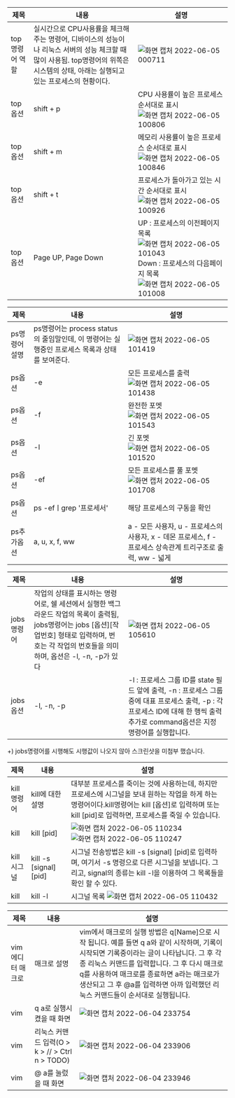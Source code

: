|제목|내용|설명|
|---|---|---|
|top명령어 역할|실시간으로 CPU사용률을 체크해주는 명령어, 디바이스의 성능이나 리눅스 서버의 성능 체크할 때 많이 사용됨. top명령어의 위쪽은 시스템의 상태, 아래는 실행되고 있는 프로세스의 현황이다.|![화면 캡처 2022-06-05 000711](https://user-images.githubusercontent.com/106869861/172036072-c9922b5a-107d-461f-9c8a-d597501a7b64.png)|
|top옵션|shift + p|CPU 사용률이 높은 프로세스 순서대로 표시 ![화면 캡처 2022-06-05 100806](https://user-images.githubusercontent.com/106869861/172036164-3c8cc5bf-6d24-4031-951b-f4ea62539750.png)|
|top옵션|shift + m|메모리 사용률이 높은 프로세스 순서대로 표시![화면 캡처 2022-06-05 100846](https://user-images.githubusercontent.com/106869861/172036203-c1473bc5-a814-4890-8ea1-31537e4639c1.png)|
|top옵션|shift + t|프로세스가 돌아가고 있는 시간 순서대로 표시![화면 캡처 2022-06-05 100926](https://user-images.githubusercontent.com/106869861/172036227-319f41b5-6245-4452-8cf7-c17021c0894e.png)|
|top옵션|Page UP, Page Down|UP : 프로세스의 이전페이지 목록![화면 캡처 2022-06-05 101043](https://user-images.githubusercontent.com/106869861/172036344-8417c733-67b5-4e7e-b673-2754976326c6.png) Down : 프로세스의 다음페이지 목록![화면 캡처 2022-06-05 101008](https://user-images.githubusercontent.com/106869861/172036355-a76a65d7-96f4-43ce-a809-45e02acf4d38.png)|


|제목|내용|설명|
|---|---|---|
|ps명령어 설명|ps명령어는 process status의 줄임말인데, 이 명령어는 실행중인 프로세스 목록과 상태를 보여준다.|![화면 캡처 2022-06-05 101419](https://user-images.githubusercontent.com/106869861/172036395-eed9a452-b5e6-4d2d-8d7f-a2ab4dccddc8.png)|
|ps옵션|-e|모든 프로세스를 출력![화면 캡처 2022-06-05 101438](https://user-images.githubusercontent.com/106869861/172036406-bef36265-f6f3-400e-9b75-ceb4c0516bca.png)|
|ps옵션|-f|완전한 포멧![화면 캡처 2022-06-05 101543](https://user-images.githubusercontent.com/106869861/172036414-382c0e15-0b17-462c-a937-25f9ebce93ce.png)|
|ps옵션|-l|긴 포멧![화면 캡처 2022-06-05 101520](https://user-images.githubusercontent.com/106869861/172036417-7fc17e19-1c1e-4f63-ba9b-b70113b25c05.png)|
|ps옵션|-ef|모든 프로세스를 풀 포멧![화면 캡처 2022-06-05 101708](https://user-images.githubusercontent.com/106869861/172036526-23502eee-ea18-4b4d-a2f0-43673f91025f.png)|
|ps옵션|ps -efㅣgrep '프로세서'|해당 프로세스의 구동을 확인|
|ps추가옵션|a, u, x, f, ww| a - 모든 사용자, u - 프로세스의 사용자, x - 데몬 프로세스, f - 프로세스 상속관계 트리구조로 출력, ww - 넓게|


|제목|내용|설명|
|---|---|---|
|jobs명령어|작업의 상태를 표시하는 명령어로, 쉘 세션에서 실행한 백그라운드 작업의 목록이 출력됨, jobs명령어는 jobs [옵션][작업번호] 형태로 입력하며, 번호는 각 작업의 번호들을 의미하며, 옵션은 -l, -n, -p가 있다|![화면 캡처 2022-06-05 105610](https://user-images.githubusercontent.com/106869861/172036668-132ab612-4377-4877-94e3-1f88f5610178.png)|
|jobs옵션|-l, -n, -p|-l : 프로세스 그룹 ID를 state 필드 앞에 출력, -n : 프로세스 그룹 중에 대표 프로세스 출력, -p : 각 프로세스 ID에 대해 한 행씩 출력 추가로 command옵션은 지정 명령어를 실행합니다.|

+) jobs명령어를 시행해도 시행값이 나오지 않아 스크린샷을 미첨부 했습니다.


|제목|내용|설명|
|---|---|---|
|kill명령어|kill에 대한 설명|대부분 프로세스를 죽이는 것에 사용하는데, 하지만 프로세스에 시그널을 보내 원하는 작업을 하게 하는 명령어이다.kill명령어는 kill [옵션]<pid>로 입력하며 또는 kill [pid]로 입력하면, 프로세스를 죽일 수 있습니다.|
|kill|kill [pid]|![화면 캡처 2022-06-05 110234](https://user-images.githubusercontent.com/106869861/172036854-2743c31f-1d8c-4759-9411-b2c918bf1df1.png) ![화면 캡처 2022-06-05 110247](https://user-images.githubusercontent.com/106869861/172036872-61a9988b-87ba-4633-a8ac-64a9e874e616.png)|
|kill시그널|kill -s [signal][pid]| 시그널 전송방법은 kill -s [signal] [pid]로 입력하며, 여기서 -s 명령으로 다른 시그널을 보냅니다. 그리고, signal의 종류는 kill -l을 이용하여 그 목록들을 확인 할 수 있다.|
|kill|kill -l|시그널 목록 ![화면 캡처 2022-06-05 110432](https://user-images.githubusercontent.com/106869861/172036915-d7c2b6aa-64e9-477f-9520-96e5132e2730.png)|


|제목|내용|설명|
|---|---|---|
|vim에디터 매크로|매크로 설명|vim에서 매크로의 실행 방법은 q[Name]으로 시작 됩니다. 예를 들면 q a와 같이 시작하며, 기록이 시작되면 기록중이라는 글이 나타납니다. 그 후 각종 리눅스 커맨드를 입력합니다. 그 후 다시 매크로 q를 사용하여 매크로를 종료하면 a라는 매크로가 생산되고 그 후 @a를 입력하면 아까 입력했던 리눅스 커맨드들이 순서대로 실행됩니다.|
|vim|q a로 실행시켰을 때 화면|![화면 캡처 2022-06-04 233754](https://user-images.githubusercontent.com/106869861/172037005-b4728d11-ec6d-4b98-bb20-b94c7b9f5184.png)|
|vim|리눅스 커맨드 입력(O > k > // > Ctrl n > TODO)|![화면 캡처 2022-06-04 233906](https://user-images.githubusercontent.com/106869861/172037015-35b7108f-f306-4126-8c1d-f6b438517295.png)|
|vim|@ a를 눌렀을 때 화면|![화면 캡처 2022-06-04 233946](https://user-images.githubusercontent.com/106869861/172037022-f8fe64b8-ff6b-4d54-8198-13803f5b0979.png)|
